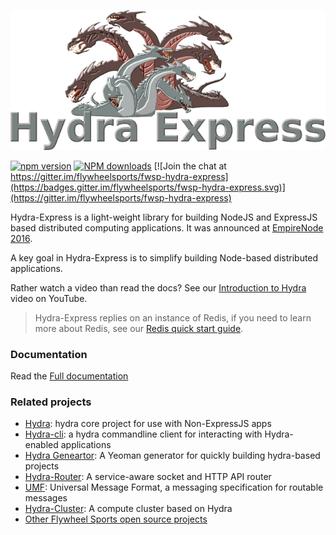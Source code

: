 ![logo](hydra-express.png)

[![npm version](https://badge.fury.io/js/fwsp-hydra-express.svg)](https://badge.fury.io/js/fwsp-hydra-express) <span class="badge-npmdownloads"><a href="https://npmjs.org/package/fwsp-hydra-express" title="View this project on NPM"><img src="https://img.shields.io/npm/dm/fwsp-hydra-express.svg" alt="NPM downloads" /></a></span> [![Join the chat at https://gitter.im/flywheelsports/fwsp-hydra-express](https://badges.gitter.im/flywheelsports/fwsp-hydra-express.svg)](https://gitter.im/flywheelsports/fwsp-hydra-express) 

Hydra-Express is a light-weight library for building NodeJS and ExpressJS based distributed computing applications. It was announced at [EmpireNode 2016](http://empirenode.org/).

A key goal in Hydra-Express is to simplify building Node-based distributed applications.

Rather watch a video than read the docs? See our [Introduction to Hydra](https://www.youtube.com/watch?v=dHFQxrc4Fnk) video on YouTube.

> Hydra-Express replies on an instance of Redis, if you need to learn more about Redis, see our [Redis quick start guide](https://youtu.be/eX7EamF_WuA).

### Documentation

Read the [Full documentation](documentation.md)

### Related projects

* [Hydra](https://github.com/flywheelsports/fwsp-hydra): hydra core project for use with Non-ExpressJS apps
* [Hydra-cli](https://github.com/flywheelsports/hydra-cli): a hydra commandline client for interacting with Hydra-enabled applications
* [Hydra Geneartor](https://github.com/flywheelsports/generator-fwsp-hydra): A Yeoman generator for quickly building hydra-based projects
* [Hydra-Router](https://github.com/flywheelsports/fwsp-hydra-router): A service-aware socket and HTTP API router
* [UMF](https://github.com/cjus/umf): Universal Message Format, a messaging specification for routable messages
* [Hydra-Cluster](https://github.com/cjus/hydra-cluster): A compute cluster based on Hydra
* [Other Flywheel Sports open source projects](https://github.com/flywheelsports)
